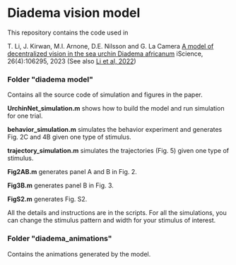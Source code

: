 # Diadema vision model

This repository contains the code used in 
 
  T. Li, J. Kirwan, M.I. Arnone, D.E. Nilsson and G. La Camera
  [A model of decentralized vision in the sea urchin Diadema africanum](https://www.cell.com/iscience/fulltext/S2589-0042(23)00372-3)
  iScience, 26(4):106295, 2023
  (See also [Li et al, 2022](https://www.biorxiv.org/content/10.1101/2022.05.03.490537))

### Folder "diadema model"

Contains all the source code of simulation and figures in the paper.

**UrchinNet_simulation.m** shows how to build the model and run simulation for one trial.

**behavior_simulation.m** simulates the behavior experiment and generates Fig. 2C and 4B given one type of stimulus.

**trajectory_simulation.m** simulates the trajectories (Fig. 5) given one type of stimulus.

**Fig2AB.m** generates panel A and B in Fig. 2.

**Fig3B.m** generates panel B in Fig. 3.

**FigS2.m** generates Fig. S2.

All the details and instructions are in the scripts. For all the simulations, you can change the stimulus pattern and width for your stimulus of interest.

### Folder "diadema_animations"

Contains the animations generated by the model.
